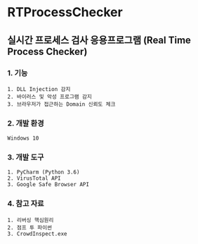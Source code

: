 # RTProcessChecker
## 실시간 프로세스 검사 응용프로그램 (Real Time Process Checker) 
### 1. 기능
    1. DLL Injection 감지 
    2. 바이러스 및 악성 프로그램 감지 
    3. 브라우저가 접근하는 Domain 신뢰도 체크
### 2. 개발 환경
    Windows 10
### 3. 개발 도구
    1. PyCharm (Python 3.6)
    2. VirusTotal API
    3. Google Safe Browser API
### 4. 참고 자료
    1. 리버싱 핵심원리
    2. 점프 투 파이썬
    3. CrowdInspect.exe